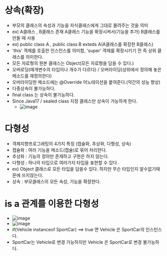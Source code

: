 # 상속(확장)
- 부모의 클래스의 속성과 기능을 자식클래스에게 그대로 물려주는 것을 의미
- ex) A클래스 , B클래스 존재 A클래스 기능을 확장시켜서(기능을 추가) B클래스를 만들 때 사용
- ex) public class A , public class B exteds A(A클래스를 확장한 B클래스)
- 'this' 객체를 호출한 인스턴스를 의미함, 'super' 객체를 확장시키기 전 즉 상위 클래스를 의미한다.
- 모든 자료형의 원본 클래스는 Object(모든 자료형을 담을 수 있다.)
- 오버로딩(매개변수의 타입이나 개수가 다르다) / 오버라이딩(상위에서 정의해 놓은 메소드를 재정의한다)
- 오버라이딩한 메소드에는 @Override 어노테이션을 붙여준다.(약간의 성능 향상)
- 다중상속이 불가능하다.
- final class 는 상속이 불가능하다.
- Since Java17 / sealed class 지정 클래스만 상속이 가능하게 한다.
	- ![image](https://github.com/user-attachments/assets/edbfa924-96a4-4b9c-a5f0-286d3e7b3f25)


# 다형성
- 객체지향프로그래밍의 4가지 특징 (캡슐화, 추상화, 다형성, 상속)
- 캡슐화 : 여러 기능을 메소드(캡슐)로 묶어 처리한다.
- 추상화 : 기능의 정의만 존재하고 구현은 하지 않는다.
- 다형성 : 하나의 타입으로 여러가지 타입을 표현할 수 있다 .
- ex) Object 클래스로 모든 타입을 담을수 있다. 하지만 무슨 타입인지 알수없기때문에 쓰지않는다.
- 상속 : 부모클래스의 모든 속성, 기능을 확장한다.

# is a 관계를 이용한 다형성
- ![image](https://github.com/user-attachments/assets/0617b3ef-cc3d-45f4-a879-1976d66ff605)
- ![image](https://github.com/user-attachments/assets/330817ec-3eac-416c-817c-8658b2f96901)
- if(Vehicle instanceof SportCar) ==> true 면 Vehicle 은 SportCar의 인스턴스다.
- SportCar는 Vehicle로 변경 가능하지만 Vehicle 은 SportCar로 변경 불가능하다.



